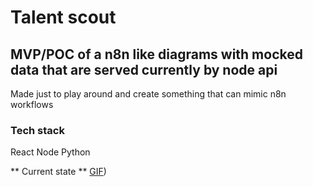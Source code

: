 # Talent scout

## MVP/POC of a n8n like diagrams with mocked data that are served currently by node api

Made just to play around and create something that can mimic n8n workflows

### Tech stack
React 
Node
Python

** Current state **
[GIF](https://github.com/mrdja026/talent-scout/blob/main/attached_assets/firefox_k4wtmshSHl.gif))
